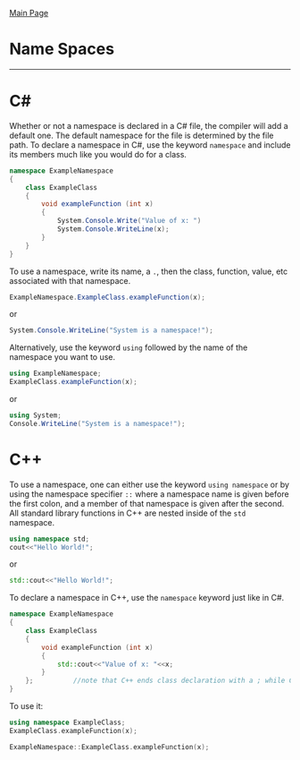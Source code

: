 [Main Page](README.md)

# Name Spaces
-------------------------
C#
===
Whether or not a namespace is declared in a C# file, the compiler will add a default one.
The default namespace for the file is determined by the file path.
To declare a namespace in C#, use the keyword `namespace` and include its members much like you would do for a class.
```C#
namespace ExampleNamespace  
{  
	class ExampleClass  
	{  
		void exampleFunction (int x)  
		{  
			System.Console.Write("Value of x: ")  
			System.Console.WriteLine(x);  
		}  
	}  
}  
```
To use a namespace, write its name, a `.`, then the class, function, value, etc associated with that namespace.
```C#
ExampleNamespace.ExampleClass.exampleFunction(x);  
```
or
```C#
System.Console.WriteLine("System is a namespace!");  
```
Alternatively, use the keyword `using` followed by the name of the namespace you want to use.  
```C#
using ExampleNamespace;
ExampleClass.exampleFunction(x);
```
or
```C#
using System;  
Console.WriteLine("System is a namespace!");  
```

C++
===
To use a namespace, one can either use the keyword `using namespace` or by using the namespace specifier `::` where a namespace name is given before the first colon, and a member of that namespace is given after the second.  
All standard library functions in C++ are nested inside of the `std` namespace.  
```C++
using namespace std;
cout<<"Hello World!";
```
or
```C++
std::cout<<"Hello World!";
```
To declare a namespace in C++, use the `namespace` keyword just like in C#.
```C++
namespace ExampleNamespace  
{  
	class ExampleClass  
	{  
		void exampleFunction (int x)  
		{  
			std::cout<<"Value of x: "<<x;
		}  
	}; 			//note that C++ ends class declaration with a ; while C# does not
}  
```
To use it:
```C++
using namespace ExampleClass;
ExampleClass.exampleFunction(x);
```

```C++
ExampleNamespace::ExampleClass.exampleFunction(x);
```